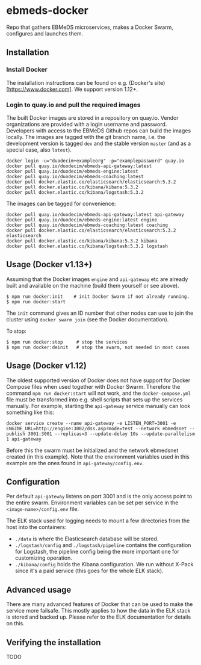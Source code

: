 # ebmeds-docker
Repo that gathers EBMeDS microservices, makes a Docker Swarm, configures and launches them.

## Installation

### Install Docker
The installation instructions can be found on e.g. (Docker's site)[https://www.docker.com]. We support version 1.12+.

### Login to quay.io and pull the required images
The built Docker images are stored in a repository on quay.io. Vendor organizations are provided with a login username and password. Developers with access to the EBMeDS Github repos can build the images locally. The images are tagged with the git branch name, i.e. the development version is tagged `dev` and the stable version `master` (and as a special case, also `latest`).

```
docker login -u="duodecim+exampleorg" -p="examplepassword" quay.io
docker pull quay.io/duodecim/ebmeds-api-gateway:latest
docker pull quay.io/duodecim/ebmeds-engine:latest
docker pull quay.io/duodecim/ebmeds-coaching:latest
docker pull docker.elastic.co/elasticsearch/elasticsearch:5.3.2
docker pull docker.elastic.co/kibana/kibana:5.3.2
docker pull docker.elastic.co/kibana/logstash:5.3.2
```

The images can be tagged for convenience:

```
docker pull quay.io/duodecim/ebmeds-api-gateway:latest api-gateway
docker pull quay.io/duodecim/ebmeds-engine:latest engine
docker pull quay.io/duodecim/ebmeds-coaching:latest coaching
docker pull docker.elastic.co/elasticsearch/elasticsearch:5.3.2 elasticsearch
docker pull docker.elastic.co/kibana/kibana:5.3.2 kibana
docker pull docker.elastic.co/kibana/logstash:5.3.2 logstash
```

## Usage (Docker v1.13+)
Assuming that the Docker images `engine` and `api-gateway` etc are already built and available on the machine (build them yourself or see above).

```
$ npm run docker:init    # init Docker Swarm if not already running.
$ npm run docker:start
```

The `init` command gives an ID number that other nodes can use to join the cluster using `docker swarm join` (see the Docker documentation).

To stop:
```
$ npm run docker:stop     # stop the services
$ npm run docker:deinit   # stop the swarm, not needed in most cases
```

## Usage (Docker v1.12)
The oldest supported version of Docker does not have support for Docker Compose files when used together with Docker Swarm. Therefore the command `npm run docker:start` will not work, and the `docker-compose.yml` file must be transformed into e.g. shell scripts that sets up the services manually. For example, starting the `api-gateway` service manually can look something like this:

```
docker service create --name api-gateway -e LISTEN_PORT=3001 -e ENGINE_URL=http://engine:3002/dss.asp?mode=test --network ebmedsnet --publish 3001:3001 --replicas=3 --update-delay 10s --update-parallelism 1 api-gateway
```

Before this the swarm must be initialized and the network ebmedsnet created (in this example). Note that the environment variables used in this example are the ones found in `api-gateway/config.env`.

## Configuration

Per default `api-gateway` listens on port 3001 and is the only access point to the entire swarm. Environment variables can be set per service in the `<image-name>/config.env` file.

The ELK stack used for logging needs to mount a few directories from the host into the containers:

* `./data` is where the Elasticsearch database will be stored.
* `./logstash/config` and `./logstash/pipeline` contains the configuration for Logstash, the pipeline config being the more important one for customizing operation.
* `./kibana/config` holds the Kibana configuration. We run without X-Pack since it's a paid service (this goes for the whole ELK stack).

## Advanced usage

There are many advanced features of Docker that can be used to make the service more failsafe. This mostly applies to how the data in the ELK stack is stored and backed up. Please refer to the ELK documentation for details on this.

## Verifying the installation

TODO